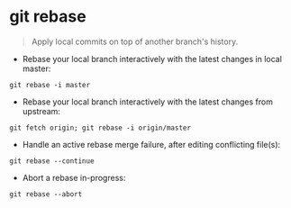 # git rebase

> Apply local commits on top of another branch's history.

- Rebase your local branch interactively with the latest changes in local master:

`git rebase -i master`

- Rebase your local branch  interactively with the latest changes from upstream:

`git fetch origin; git rebase -i origin/master`

- Handle an active rebase merge failure, after editing conflicting file(s):

`git rebase --continue`

- Abort a rebase in-progress:

`git rebase --abort`
